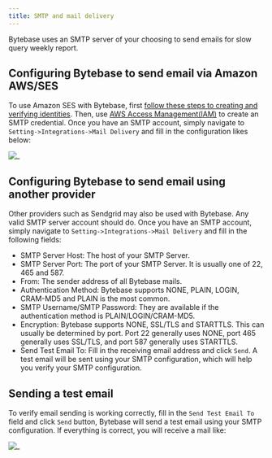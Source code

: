 ```yaml
---
title: SMTP and mail delivery
---
```


Bytebase uses an SMTP server of your choosing to send emails for slow query weekly report.

## Configuring Bytebase to send email via Amazon AWS/SES

To use Amazon SES with Bytebase, first [follow these steps to creating and verifying identities](https://docs.aws.amazon.com/ses/latest/dg/creating-identities.html). Then, use [AWS Access Management(IAM)](https://aws.amazon.com/iam/) to create an SMTP credential.
Once you have an SMTP account, simply navigate to `Setting->Integrations->Mail Delivery` and fill in the configuration likes below:

![_](/content/docs/administration/mail-delivery/aws-mail-delivery-example.webp)

## Configuring Bytebase to send email using another provider

Other providers such as Sendgrid may also be used with Bytebase. Any valid SMTP server account should do. Once you have an SMTP account, simply navigate to `Setting->Integrations->Mail Delivery` and fill in the following fields:

- SMTP Server Host: The host of your SMTP Server.
- SMTP Server Port: The port of your SMTP Server. It is usually one of 22, 465 and 587.
- From: The sender address of all Bytebase mails.
- Authentication Method: Bytebase supports NONE, PLAIN, LOGIN, CRAM-MD5 and PLAIN is the most common.
- SMTP Username/SMTP Password: They are available if the authentication method is PLAIN/LOGIN/CRAM-MD5.
- Encryption: Bytebase supports NONE, SSL/TLS and STARTTLS. This can usually be determined by port. Port 22 generally uses NONE, port 465 generally uses SSL/TLS, and port 587 generally uses STARTTLS.
- Send Test Email To: Fill in the receiving email address and click `Send`. A test email will be sent using your SMTP configuration, which will help you verify your SMTP configuration.

## Sending a test email

To verify email sending is working correctly, fill in the `Send Test Email To` field and click `Send` button, Bytebase will send a test email using your SMTP configuration. If everything is correct, you will receive a mail like:

![_](/content/docs/administration/mail-delivery/test-mail-example.webp)
